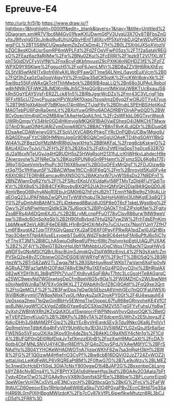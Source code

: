 # Epreuve-E4
<href>http://urlz.fr/5i1b</href>
<href> https://www.draw.io/?lightbox=1&highlight=0000ff&edit=_blank&layers=1&nav=1&title=Untitled%20Diagram.xml#R7V1bc6M4Gv01fkwKXUDwmGtPV3UyqU3X7Oy8TBFbsZnGyItxJ9lfvxIgG13cJolkp9u4UhUjQIbvHEnfTdIIXcyfP5XpYnbDJjQfwWDyPEKXIwgjFCL%2BT5S8NCUQwaApmZbZpCkDm4L77H%2B0LZSXrbIJXSoXVozlVbZQC8esKOi4UsrSsmRP6mWPLFd%2FdZFOqVFwP05zs%2FTf2aSataVREGxO%2FEaz6az9aRjIMw%2Fp%2BNu0ZKui%2FcERRI%2F1pzk9T2Vl7fXLWTphT50idDVCFyVjVfNt%2FnxBcyFdKbfmvustZ9cPXtKi6nNDHDZ3fE%2FzFZWPXD9Y9SKlwe%2FggucH5%2FxpF6JwnLMVr%2BD8aZZV9H6RjkXhEycDL5tV85wfAf41Tx9ofr6WyAXLWclPFawQlT1meS6LNmLi5ayotEuXVcm%2B0c7FQf3hZxa0zOa0oqV4iqyYil%2FmQjw35dCK5jstK%2FrcKWrl8okyXk%2F5wi9pz55IjFoWAxQkTcHThhMwbrk%2B69IB4paLLQ%2Bn68o3UPAvLRpboIw8IrNN9i7EFiWK2BJMDKmRkJhSC1HgQGrBzym1MIkVqUWBKTUcBxauJS6kRn5OqYEAY5VsFrER2ZLck81n5%2BlRbJggrWcDZs%2Fmr43C3VLrjgF1dx9FFxf85cU7ZnycPsuzacHPVWzRKf0ixps7tsyqjImzD6yq2FwORJ0TYy47yus%2BT9t61gXbAbioP7bBKIpjcI74mWmZTjJqjF6y%2BDIrubLSPEHBSiHotjKpZMAOTebPU6FdnRa0emLlt%2BXpYuwGfRho6AOADfRBYOlriAPw0QD%2BW8Cv0oecVm4IgICm2MB4jwTAAwHeQoAlLfmL%2Fr2sWFkbL06GTxyrWgcAUWRhQmgyYV34Hir0GD4HKmyjgiMKQKR1BiA0VajE0hesO4j3MKCHjTMwwGTAnD1kuatOINHUARiZymDoiwA9DI%2BBACYB8nTRvK4LdQDr%2BiDuqQ6EDsaAeCDAWwjwyG9%2FSoVUXVCABKrPhkgTYRcDnPQByUCBw1Mgjg9JAQAGDhxaFYzCSB0HMNmjJggGr9DBGQACmGgUiOAeKTD4hg5OAYI1BkQWj4A%2FBgzOoYMzIMHRIRlgUwajXHg%2BBfAKFaL%2Frpg8cbKskwjO%2BAU4XDxvTvJvU%2FH%2F8%2B3Xq3%2FdXn2VtfEHaSpsThs0cx632R7DdjJ2a16cxNTeUGyJg4HQRUDH5sZ5HWgRsoH2131fuLicKhWHkvLahdecH9eZAiwrqvolw%2FNReCla%2BKpizRPUN8gGn9PHamt%2FsmzSDL6Kg8sT7Ej3RlqTi5GpeVmVbyfhuPc3OTt6X85ujwI%2BGGoOFExMrQlgT%2FDJOizw8bct3g7f5c1fHfiaun5F%2BACWfqw1ftCCn80F6gQ%2Fm%2Bnrovld5Kul0Fy4eK6XtOBj2TE0RhBEamcayRhXN5OG%2BAKzhxW7UyW1S6sDx27N8DFnT%2BNZWlanrDgR2Yp%2Fl%2FSRcrEKpUVXUdaKyI58PTMvTzDld4FiJYQdiToKVr%2BX8qS%2BlB4CFKRtoybyBXQPS2UA2hHQMVQH2DjaI9A9QpQD0J6AtmVBegO6RyhyANoR0EbiJrGM0t6Q7hFzHJB2hTTEmnYNkBle9gZ1j9jiALUrqEOgQ23JJPAFNbbZwQPUnlTvWI8VhqbJ7A3pHsHiAWlnI3UINKgtE3q8QT3Y0%2FuDmhAtiBAhM%2FLjDekewd8BaUdIJ0SP8e0T6cF1skeLWgstIbg%2FOwv%2FpNPjwHpmQldIkS3k7SJ6iock%2BIPnQAOkTYnEZjPxlgKNe%2FgjtvZsoBFRs4iA6DQm6XJGJ%2B2BLryMLcnpPFuOT78vClsvR86urw1MW9weVpw%2Bxdc6OnSpXgSb%2B2H90fpBvbxd7iHuQ1Q7vw2W%2FrhTdsEPnKimLbbMkwK2eVLABUF6eDE6BLH1nBrQHOXrMxPo7uCjUyctx7NsnlYUnY7ZfH7Lm6FBxugtA2TJqrTFPXGlyQaqzYKJ2aFD6XF0PeyFPRwRA1pdZwI0JiQHBlxYqo3O4erhTfgl4AIIusELxypeibTSu60LWdZFkde9C64eHoFfAi6uPftJ6o5jC1yyFThvXT3M%2Bl8CLhA5wiuOdNeq6UPHcr6Wc7hstvnrkpEgtiUjAQJPUXAK%2BZ%2F4jY%2BeiGTB2knHqUIbY1MtAbbUJOgCWps17hBacNTQxqHWySaWDF5v0NoMSCfQBrLRisc8UmSJmqkQyZlqXWRtziEnyL4%2FN3sXskfcZmPVSkQ2p48vZCObleiwO0ZHDS0IEjWWRYgFW1%2F9cfT%2BlO5dQ%2B3RIrtezW%2BTrG8ZaW2TLZwga7M%2B3SIbHiuyRpsFWKbT7wVam6XqFlp0vNAGRsAZ7BFaz1atMH2OFdpI748jvE9kPRu1XEFeGz4PG0yvO2ivi%2BHRjslAX082wKYDH1hXL3bBgffPPt7VuvlTXh8vvASqFjBAyT7htc3LcGsoHTe8AGqrgCa25WC9wevNd7WGlxwtsgDpCfmBpeV6G5y9Oa%2FW0MZHCy2WUbwNtHs0lojNe6WJnBaTM7EXy0jk9KXLZTZWAbAIhj5n1Z8Cj9OAtIf%2FqQ9xe3Qnt%2FtoQeMCLF%2F%2B3FwiDps7gDw0b5EbzsA6VmhGEcl1nQO1FaUlW5Xj9iVlBKdKyymVl7W8pxNllxkTyx0LrMqykuZplX2nykPY0Gt%2F4U4wuauhE4Up0sspa2hep71pQwGjnlBbHy5EWmpTIwOjoppL67fuR68eORnvoheKE4VfCfqoBJNkUggWfCiCkVgdZdBbGYaw6gDCSXjqj2M2V55TjgGFYvFuhsUYqBwT2yXsh2WBhWXRh2KZsQiAXOLq1SwjqrorrFWPNNvpVhyvQdvoOQK%2BetOwTVEPZSmyKUuG%2B%2BKPu%2B6yTA%2F6dcemSUWhZv2E5tJpvgJFZKdjciDHh3J94MjM2PFGjp2%2BzYEcByVHEqnkSEy3iTdu9Nkc0Ka8LPnIVv1Qp9meVmnTdtbKi6q4hFvVllY9UnWjcItu1Et3iU3V5WMZYLG2xQoJtSr6ai5xrFWENSo5VFscuOXiXp3Kpy93n4deZbs%2BAkKLO9aXN5Y4cNn1g%2F1CdA%2BUFQP0nQEl0RbfDokJvTefXmzz6XnB%2FozXwH9MqCaXt%2FcDA7r6ptb4CbFMNLSNVU4Y4CBvrR8Dfl%2FQ4oZOsvSPdJVXAwM6fYC%2BFrSNAdYp%2B04YYHOKeWHADWOTnA7IjzpxWKhF62w7sa3nRjqH3kH%2BW8%2FG%2F1Q0izwM4HfiefriO3CvPf%2Bw8cbB16DQVjO2JzZ724ZvWOZ2jwttaUijxLLejKdFeWLP6VRQREaPtBM%2F0ftwG7D%2B7Le9uWzu%2BLMEZ5c3nwd3cHcbEH1iSgL3OIA7cNxY900ygwD1ti4BJAP2G%2BxxonbpCbLsngk9YZ84cNy8Dns4YL%2FBPtYXSA1s6dHewHfgs3kd%2BGAAv2O3AaIa7bFt7ydv4Dtw17wO%2FGAAv9vyVX89ji3qnjfskSFfEe%2B8bw%2BFLcumrEjzq03peW0erVcH7ACxSVtLolE3NCvzcH%2BQttbcsQn%2BklG%2FnLV%2FaFW9tAUCZl60eeovrEbv1RHprbAq6W6tEaSku7VlO4PGvaPBvZEcnC8Hd75g3SaH4R69L0mPlXIHBpgMWIzdoK%2Fb7cCy87kVfPL6jpwflkwMtutzn8RL3bCJcD5d%2FR8%3D</href>
